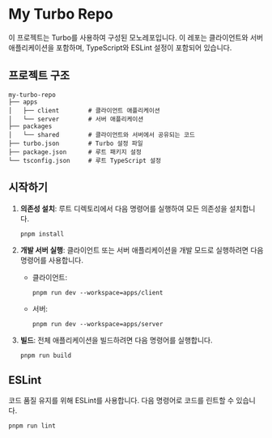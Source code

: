 
# My Turbo Repo

이 프로젝트는 Turbo를 사용하여 구성된 모노레포입니다. 이 레포는 클라이언트와 서버 애플리케이션을 포함하며, TypeScript와 ESLint 설정이 포함되어 있습니다.

## 프로젝트 구조

```
my-turbo-repo
├── apps
│   ├── client        # 클라이언트 애플리케이션
│   └── server        # 서버 애플리케이션
├── packages
│   └── shared        # 클라이언트와 서버에서 공유되는 코드
├── turbo.json        # Turbo 설정 파일
├── package.json      # 루트 패키지 설정
└── tsconfig.json     # 루트 TypeScript 설정
```

## 시작하기

1. **의존성 설치**: 루트 디렉토리에서 다음 명령어를 실행하여 모든 의존성을 설치합니다.
   ```
   pnpm install
   ```

2. **개발 서버 실행**: 클라이언트 또는 서버 애플리케이션을 개발 모드로 실행하려면 다음 명령어를 사용합니다.
   - 클라이언트:
     ```
     pnpm run dev --workspace=apps/client
     ```
   - 서버:
     ```
     pnpm run dev --workspace=apps/server
     ```

3. **빌드**: 전체 애플리케이션을 빌드하려면 다음 명령어를 실행합니다.
   ```
   pnpm run build
   ```

## ESLint

코드 품질 유지를 위해 ESLint를 사용합니다. 다음 명령어로 코드를 린트할 수 있습니다.
```
pnpm run lint
```
